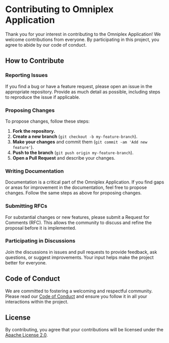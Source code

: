 # Contributing to Omniplex Application

Thank you for your interest in contributing to the Omniplex Application! We welcome contributions from everyone. By participating in this project, you agree to abide by our code of conduct.

## How to Contribute

### Reporting Issues

If you find a bug or have a feature request, please open an issue in the appropriate repository. Provide as much detail as possible, including steps to reproduce the issue if applicable.

### Proposing Changes

To propose changes, follow these steps:
1. **Fork the repository.**
2. **Create a new branch** (`git checkout -b my-feature-branch`).
3. **Make your changes** and commit them (`git commit -am 'Add new feature'`).
4. **Push to the branch** (`git push origin my-feature-branch`).
5. **Open a Pull Request** and describe your changes.

### Writing Documentation

Documentation is a critical part of the Omniplex Application. If you find gaps or areas for improvement in the documentation, feel free to propose changes. Follow the same steps as above for proposing changes.

### Submitting RFCs

For substantial changes or new features, please submit a Request for Comments (RFC). This allows the community to discuss and refine the proposal before it is implemented.

### Participating in Discussions

Join the discussions in issues and pull requests to provide feedback, ask questions, or suggest improvements. Your input helps make the project better for everyone.

## Code of Conduct

We are committed to fostering a welcoming and respectful community. Please read our [Code of Conduct](CODE_OF_CONDUCT.md) and ensure you follow it in all your interactions within the project.

## License

By contributing, you agree that your contributions will be licensed under the [Apache License 2.0](LICENSE).
